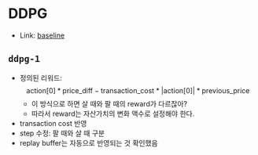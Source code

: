 # DDPG

- Link: [baseline](https://stable-baselines3.readthedocs.io/en/master/modules/ddpg.html)

## `ddpg-1`
- 정의된 리워드: $$\text{action}[0] * \text{price_diff} - \text{transaction_cost} * |\text{action[0]}| * \text{previous_price}$$
    - 이 방식으로 하면 살 때와 팔 때의 reward가 다르잖아?
    - 따라서 reward는 자산가치의 변화 액수로 설정해야 한다.
- transaction cost 반영
- step 수정: 팔 때와 살 때 구분
- replay buffer는 자동으로 반영되는 것 확인했음